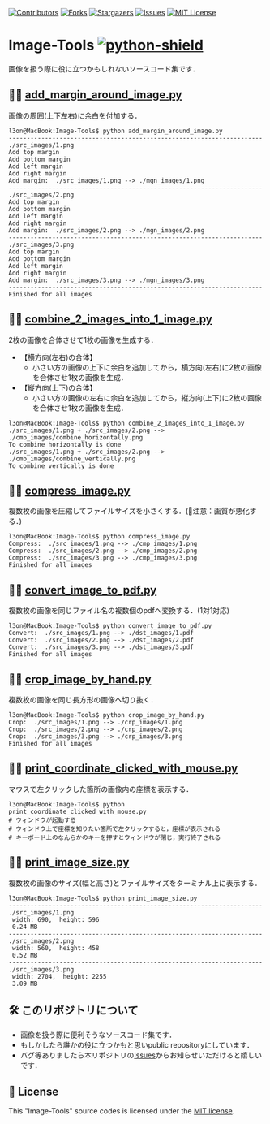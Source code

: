 <!-- 後に利用・活用する自分のためにも"後から見て分かる記録"をREADMEに書く -->

[![Contributors][contributors-shield]][contributors-url]
[![Forks][forks-shield]][forks-url]
[![Stargazers][stars-shield]][stars-url]
[![Issues][issues-shield]][issues-url]
[![MIT License][license-shield]][license-url]

<!-- ここから本文 -->
# Image-Tools [![python-shield]][python-url]
画像を扱う際に役に立つかもしれないソースコード集です．
<!-- 表にした方が瞬時に概要を把握できるが手間がかかりすぎるのでしない -->

## 👨‍💻 [**add_margin_around_image.py**][add_margin_around_image.py-url]
画像の周囲(上下左右)に余白を付加する．
```console
l3on@MacBook:Image-Tools$ python add_margin_around_image.py 
----------------------------------------------------------------------
./src_images/1.png
Add top margin
Add bottom margin
Add left margin
Add right margin
Add margin:  ./src_images/1.png --> ./mgn_images/1.png
----------------------------------------------------------------------
./src_images/2.png
Add top margin
Add bottom margin
Add left margin
Add right margin
Add margin:  ./src_images/2.png --> ./mgn_images/2.png
----------------------------------------------------------------------
./src_images/3.png
Add top margin
Add bottom margin
Add left margin
Add right margin
Add margin:  ./src_images/3.png --> ./mgn_images/3.png
----------------------------------------------------------------------
Finished for all images
```

## 👨‍💻 [**combine_2_images_into_1_image.py**][combine_2_images_into_1_image.py-url]
2枚の画像を合体させて1枚の画像を生成する．
- 【横方向(左右)の合体】
  - 小さい方の画像の上下に余白を追加してから，横方向(左右)に2枚の画像を合体させ1枚の画像を生成．
- 【縦方向(上下)の合体】
  - 小さい方の画像の左右に余白を追加してから，縦方向(上下)に2枚の画像を合体させ1枚の画像を生成．
```console
l3on@MacBook:Image-Tools$ python combine_2_images_into_1_image.py 
./src_images/1.png + ./src_images/2.png --> ./cmb_images/combine_horizontally.png
To combine horizontally is done
./src_images/1.png + ./src_images/2.png --> ./cmb_images/combine_vertically.png
To combine vertically is done
```


## 👨‍💻 [**compress_image.py**][compress_image.py-url]
複数枚の画像を圧縮してファイルサイズを小さくする．(🚨注意：画質が悪化する．)
```console
l3on@MacBook:Image-Tools$ python compress_image.py 
Compress:  ./src_images/1.png --> ./cmp_images/1.png
Compress:  ./src_images/2.png --> ./cmp_images/2.png
Compress:  ./src_images/3.png --> ./cmp_images/3.png
Finished for all images
```

## 👨‍💻 [**convert_image_to_pdf.py**][convert_image_to_pdf.py-url]
複数枚の画像を同じファイル名の複数個のpdfへ変換する．(1対1対応)
```console
l3on@MacBook:Image-Tools$ python convert_image_to_pdf.py 
Convert:  ./src_images/1.png --> ./dst_images/1.pdf
Convert:  ./src_images/2.png --> ./dst_images/2.pdf
Convert:  ./src_images/3.png --> ./dst_images/3.pdf
Finished for all images
```


## 👨‍💻 [**crop_image_by_hand.py**][crop_image_by_hand.py-url]
複数枚の画像を同じ長方形の画像へ切り抜く．
```console
l3on@MacBook:Image-Tools$ python crop_image_by_hand.py 
Crop:  ./src_images/1.png --> ./crp_images/1.png
Crop:  ./src_images/2.png --> ./crp_images/2.png
Crop:  ./src_images/3.png --> ./crp_images/3.png
Finished for all images
```

## 👨‍💻 [**print_coordinate_clicked_with_mouse.py**][print_coordinate_clicked_with_mouse.py-url]
マウスで左クリックした箇所の画像内の座標を表示する．
```console
l3on@MacBook:Image-Tools$ python print_coordinate_clicked_with_mouse.py
# ウィンドウが起動する
# ウィンドウ上で座標を知りたい箇所で左クリックすると，座標が表示される
# キーボード上のなんらかのキーを押すとウィンドウが閉じ，実行終了される
```


## 👨‍💻 [**print_image_size.py**][print_image_size.py-url]
複数枚の画像のサイズ(幅と高さ)とファイルサイズをターミナル上に表示する．
```console
l3on@MacBook:Image-Tools$ python print_image_size.py 
----------------------------------------------------------------------
./src_images/1.png
 width: 690,  height: 596
 0.24 MB
----------------------------------------------------------------------
./src_images/2.png
 width: 560,  height: 458
 0.52 MB
----------------------------------------------------------------------
./src_images/3.png
 width: 2704,  height: 2255
 3.09 MB
```

## 🛠️ このリポジトリについて
- 画像を扱う際に便利そうなソースコード集です．
- もしかしたら誰かの役に立つかもと思いpublic repositoryにしています．
- バグ等ありましたら本リポジトリの[Issues][issues-url]からお知らせいただけると嬉しいです．


## 🪪 License
This "Image-Tools" source codes is licensed under the [MIT license][license-url].


<!-- 本README.mdで使用しているリンク -->
<!-- Pythonソースコード -->
[add_margin_around_image.py-url]: https://github.com/L3onSW/Image-Tools/blob/main/add_margin_around_image.py
[combine_2_images_into_1_image.py-url]: https://github.com/L3onSW/Image-Tools/blob/main/combine_2_images_into_1_image.py
[compress_image.py-url]: https://github.com/L3onSW/Image-Tools/blob/main/compress_image.py
[convert_image_to_pdf.py-url]: https://github.com/L3onSW/Image-Tools/blob/main/convert_image_to_pdf.py
[crop_image_by_hand.py-url]: https://github.com/L3onSW/Image-Tools/blob/main/crop_image_by_hand.py
[print_coordinate_clicked_with_mouse.py-url]: https://github.com/L3onSW/Image-Tools/blob/main/print_coordinate_clicked_with_mouse.py
[print_image_size.py-url]: https://github.com/L3onSW/Image-Tools/blob/main/print_image_size.py
<!-- Contributors -->
[contributors-shield]: https://img.shields.io/github/contributors/L3onSW/Image-Tools.svg?style=for-the-badge
[contributors-url]: https://github.com/L3onSW/Image-Tools/graphs/contributors
<!-- Forks -->
[forks-shield]: https://img.shields.io/github/forks/L3onSW/Image-Tools.svg?style=for-the-badge
[forks-url]: https://github.com/L3onSW/Image-Tools/network/members
<!-- Stars -->
[stars-shield]: https://img.shields.io/github/stars/L3onSW/Image-Tools.svg?style=for-the-badge
[stars-url]: https://github.com/L3onSW/Image-Tools/stargazers
<!-- Isuues -->
[issues-shield]: https://img.shields.io/github/issues/L3onSW/Image-Tools.svg?style=for-the-badge
[issues-url]: https://github.com/L3onSW/Image-Tools/issues
<!-- License -->
[license-shield]: https://img.shields.io/github/license/L3onSW/Image-Tools.svg?style=for-the-badge
[license-url]: https://github.com/L3onSW/Image-Tools/blob/master/LICENSE
<!-- Python -->
[python-shield]: https://img.shields.io/badge/Python-FFD43B?style=for-the-badge&logo=python&logoColor=blue
[python-url]: https://www.python.org
